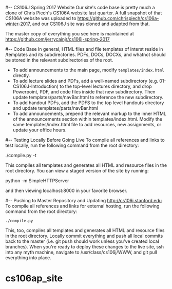 #-- CS106J Spring 2017 Website
Our site's code base is pretty much a clone of Chris Piech's
CS106A website last quarter.  A full snapshot of that CS106A
website was uploaded to https://github.com/chrispiech/cs106a-winter-2017,
and our CS106J site was cloned and adapted from that.  

The master copy of everything you see here is maintained at
https://github.com/jerrycainjr/cs106j-spring-2017

#-- Code Base
In general, HTML files and file templates of interst reside in /templates and its
subdirectories.  PDFs, DOCs, DOCXs, and whatnot should be stored in the relevant
subdirectories of the root.  

+ To add announcements to the main page, modify `templates/index.html` directly.
+ To add lecture slides and PDFs, add a well-named subdirectory (e.g. 01-CS106J-Introduction)
  to the top-level lectures directory, and drop Powerpoint, PDF, and code files inside that
  new subdirectory.  Then update templates/parts/navBar.html to reference the new
  subdirectory.
+ To add handout PDFs, add the PDFS to the top level handouts directory and update
  templates/parts/navBar.html
+ To add announcements, prepend the relevant markup to the inner HTML of the
  announcements section within templates/index.html.  Modify the same
  templates/index.html file to add resources, new assignments, or update your
  office hours.

#-- Testing Locally Before Going Live
To compile all references and links to test locally, run the following command
from the root directory:

   ./compile.py -t

This compiles all templates and generates all HTML and resource files in the root directory.
You can view a staged version of the site by running:

   python -m SimpleHTTPServer

and then viewing localhost:8000 in your favorite browser.

#-- Pushing to Master Repository and Updating http://cs106j.stanford.edu
To compile all references and links for external hosting, run the following command
from the root directory:

    ./compile.py

This, too, compiles all templates and generates all HTML and resource files
in the root directory.  Locally commit everything and push all local commits
back to the master (i.e. git push should work unless you've created
local branches).  When you're ready to deploy these changes to the live site,
ssh into any myth machine, navigate to /usr/class/cs106j/WWW, and git pull everything
into place.
# cs106ap_site
